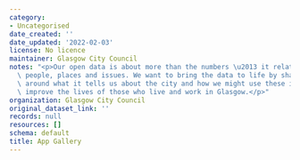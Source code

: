 ```yaml
---
category:
- Uncategorised
date_created: ''
date_updated: '2022-02-03'
license: No licence
maintainer: Glasgow City Council
notes: "<p>Our open data is about more than the numbers \u2013 it relates to real\
  \ people, places and issues. We want to bring the data to life by sharing some stories\
  \ around what it tells us about the city and how we might use these insights to\
  \ improve the lives of those who live and work in Glasgow.</p>"
organization: Glasgow City Council
original_dataset_link: ''
records: null
resources: []
schema: default
title: App Gallery
---
```

